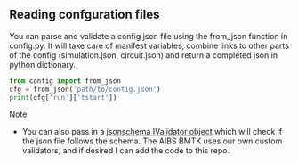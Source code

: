 Reading confguration files
--------------------------

You can parse and validate a config json file using the from_json function in config.py. It will take care of manifest variables, combine links to other parts of the config (simulation.json, circuit.json) and return a completed json in python dictionary.
```python
from config import from_json
cfg = from_json('path/to/config.json')
print(cfg['run']['tstart'])

```
Note:
* You can also pass in a [jsonschema IValidator object](http://python-jsonschema.readthedocs.io/en/latest/validate/#jsonschema.IValidator) which will check if the json file follows the schema. The AIBS BMTK uses our own custom validators, and if desired I can add the code to this repo.
